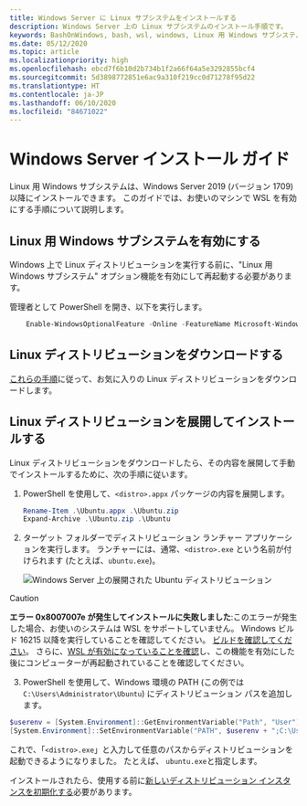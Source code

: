 ```yaml
---
title: Windows Server に Linux サブシステムをインストールする
description: Windows Server 上の Linux サブシステムのインストール手順です。
keywords: BashOnWindows, bash, wsl, windows, Linux 用 Windows サブシステム, windowssubsystem, ubuntu, windows server
ms.date: 05/12/2020
ms.topic: article
ms.localizationpriority: high
ms.openlocfilehash: ebcd7f6b10d2b734b1f2a66f64a5e3292855bcf4
ms.sourcegitcommit: 5d3898772851e6ac9a310f219cc0d71278f95d22
ms.translationtype: HT
ms.contentlocale: ja-JP
ms.lasthandoff: 06/10/2020
ms.locfileid: "84671022"
---
```

# <a name="windows-server-installation-guide"></a>Windows Server インストール ガイド

Linux 用 Windows サブシステムは、Windows Server 2019 (バージョン 1709) 以降にインストールできます。 このガイドでは、お使いのマシンで WSL を有効にする手順について説明します。

## <a name="enable-the-windows-subsystem-for-linux"></a>Linux 用 Windows サブシステムを有効にする

Windows 上で Linux ディストリビューションを実行する前に、"Linux 用 Windows サブシステム" オプション機能を有効にして再起動する必要があります。

管理者として PowerShell を開き、以下を実行します。

```powershell
    Enable-WindowsOptionalFeature -Online -FeatureName Microsoft-Windows-Subsystem-Linux

```

## <a name="download-a-linux-distribution"></a>Linux ディストリビューションをダウンロードする

[これらの手順](install-manual.md)に従って、お気に入りの Linux ディストリビューションをダウンロードします。

## <a name="extract-and-install-a-linux-distribution"></a>Linux ディストリビューションを展開してインストールする

Linux ディストリビューションをダウンロードしたら、その内容を展開して手動でインストールするために、次の手順に従います。

1. PowerShell を使用して、`<distro>.appx` パッケージの内容を展開します。

    ```powershell
    Rename-Item .\Ubuntu.appx .\Ubuntu.zip
    Expand-Archive .\Ubuntu.zip .\Ubuntu
    ```

2. ターゲット フォルダーでディストリビューション ランチャー アプリケーションを実行します。 ランチャーには、通常、`<distro>.exe` という名前が付けられます (たとえば、`ubuntu.exe`)。

    ![Windows Server 上の展開された Ubuntu ディストリビューション](media/server-appx-expand.png)

> [!CAUTION]
> **エラー 0x8007007e が発生してインストールに失敗しました**:このエラーが発生した場合、お使いのシステムは WSL をサポートしていません。 Windows ビルド 16215 以降を実行していることを確認してください。 [ビルドを確認してください](troubleshooting.md#check-your-build-number)。 さらに、[WSL が有効になっていることを確認](troubleshooting.md#confirm-wsl-is-enabled)し、この機能を有効にした後にコンピューターが再起動されていることを確認してください。  

3. PowerShell を使用して、Windows 環境の PATH (この例では `C:\Users\Administrator\Ubuntu`) にディストリビューション パスを追加します。

```powershell
$userenv = [System.Environment]::GetEnvironmentVariable("Path", "User")
[System.Environment]::SetEnvironmentVariable("PATH", $userenv + ";C:\Users\Administrator\Ubuntu", "User")
```

これで、「`<distro>.exe`」と入力して任意のパスからディストリビューションを起動できるようになりました。 たとえば、 `ubuntu.exe`と指定します。

インストールされたら、使用する前に[新しいディストリビューション インスタンスを初期化する](initialize-distro.md)必要があります。
